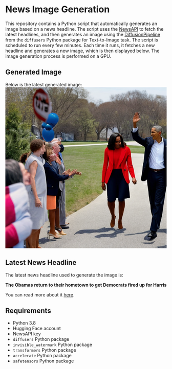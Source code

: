 # News Image Generation
This repository contains a Python script that automatically generates an image based on a news headline. The script uses the [NewsAPI](https://newsapi.org/) to fetch the latest headlines, and then generates an image using the [DiffusionPipeline](https://github.com/huggingface/diffusers) from the `diffusers` Python package for Text-to-Image task.
The script is scheduled to run every few minutes. Each time it runs, it fetches a new headline and generates a new image, which is then displayed below. The image generation process is performed on a GPU.

## Generated Image
Below is the latest generated image:
![Generated Image](image.png)

## Latest News Headline
The latest news headline used to generate the image is:

**The Obamas return to their hometown to get Democrats fired up for Harris**

You can read more about it [here](https://news.google.com/rss/articles/CBMiqAFBVV95cUxPbi1DTWx4NTVFUGxYcWdlRnltcnh4anRrWm1aVWIyMlhHa0dUODdtUzRUZW9IOENyRFNjdTFwWkVYai1sRm9ZVnlydjlDSkoxVnJzRHRMeGlFZlctVkREbmt3bFd1RWY3d2RUT21ncVJpRmJmLVF1WEFIeHhuajdtR1ZfOGNvTUJxT0I4WnRHYTYtUlNKTXdTb3FfZG1RM3BEblBiNWZ1SkTSAVZBVV95cUxPVUxXZTJEMU1kUEd3NS05SHZSc2pIR3B4R0pqX1Yya3ZBRXRfdDVYYnNXWklWOE1KUzhmSlZXNkVfNVF5ZW1BRVB3d08tUTVZdmlDQUpSUQ?oc=5).

## Requirements
- Python 3.8
- Hugging Face account
- NewsAPI key
- `diffusers` Python package
- `invisible_watermark` Python package
- `transformers` Python package
- `accelerate` Python package
- `safetensors` Python package
